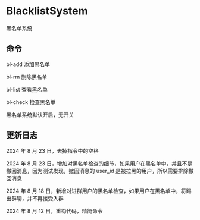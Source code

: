 # BlacklistSystem

黑名单系统

## 命令

bl-add 添加黑名单

bl-rm 删除黑名单

bl-list 查看黑名单

bl-check 检查黑名单

黑名单系统默认开启，无开关

## 更新日志

2024 年 8 月 23 日，去掉指令中的空格

2024 年 8 月 23 日，增加对黑名单检查的细节，如果用户在黑名单中，并且不是撤回消息，因为测试发现，撤回消息的 user_id 是被拉黑的用户，所以需要排除撤回消息

2024 年 8 月 18 日，新增对进群用户的黑名单检查，如果用户在黑名单中，将踢出群聊，并不再接受入群

2024 年 8 月 12 日，重构代码，精简命令
